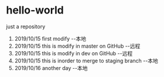 # hello-world
just a repository

1. 2019/10/15 first modify --本地
2. 2019/10/15 this is modify in master on GitHub --远程
3. 2019/10/15 this is modify in dev on GitHub --远程
6. 2019/10/15 this is inorder to merge to staging branch --本地
7. 2019/10/16 another day --本地